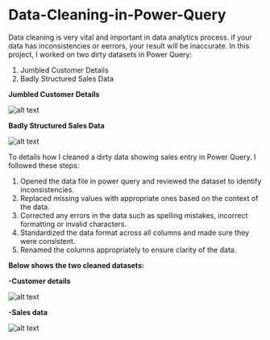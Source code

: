 # Data-Cleaning-in-Power-Query

Data cleaning is very vital and important in data analytics process. if your data has inconsistencies or eerrors, your result will be inaccurate.
In this project, I worked on two dirty datasets in Power Query:
1. Jumbled Customer Details
2. Badly Structured Sales Data

**Jumbled Customer Details**

![alt text](https://res.cloudinary.com/domkl95kr/image/upload/v1690253120/dirty%20customer%20details.jpg)

**Badly Structured Sales Data**

![alt text](https://res.cloudinary.com/domkl95kr/image/upload/v1688858078/Dirty%20sales%20data%20set%20in%20power%20query.jpg)

To details how I cleaned a dirty data showing sales entry in Power Query. I followed these steps:
1.	Opened the data file in power query and reviewed the dataset to identify inconsistencies.
2.	Replaced missing values with appropriate ones based on the context of the data.
3.	Corrected any errors in the data such as spelling mistakes, incorrect formatting or invalid characters.
4.	Standardized the data format across all columns and made sure they were consistent.
5.	Renamed the columns appropriately to ensure clarity of the data.


**Below shows the two cleaned datasets:**

**-Customer details**

![alt text](https://res.cloudinary.com/domkl95kr/image/upload/v1690252274/ug9zjkxiqakqyvvitb3g.jpg)

**-Sales data**

![alt text](https://res.cloudinary.com/domkl95kr/image/upload/v1688858094/Clean%20sales%20data%20in%20power%20query%20editor.jpg)
